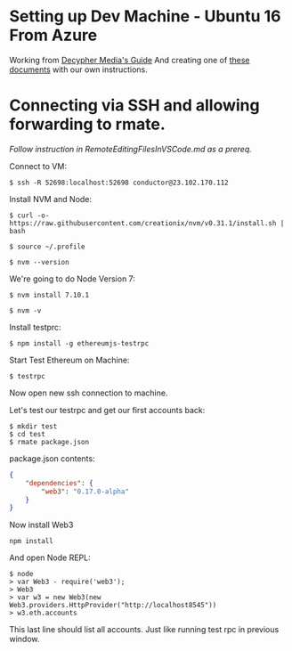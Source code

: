 # Setting up Dev Machine - Ubuntu 16 From Azure

Working from [Decypher Media's Guide](https://www.youtube.com/watch?v=rmtsh7Q7sbE&t=393s)
And creating one of [these documents](https://gist.github.com/AlwaysBCoding/9ce09281e5e097ce8ab7add2602c2fc7) with our own instructions. 


# Connecting via SSH and allowing forwarding to rmate. 

*Follow instruction in RemoteEditingFilesInVSCode.md as a prereq.*

Connect to VM: 

`$ ssh -R 52698:localhost:52698 conductor@23.102.170.112` 

Install NVM and Node: 

`$ curl -o- https://raw.githubusercontent.com/creationix/nvm/v0.31.1/install.sh | bash`

`$ source ~/.profile`

`$ nvm --version`

We're going to do Node Version 7: 

`$ nvm install 7.10.1`

`$ nvm -v`

Install testprc: 

`$ npm install -g ethereumjs-testrpc` 

Start Test Ethereum on Machine: 

`$ testrpc`

Now open new ssh connection to machine. 

Let's test our testrpc and get our first accounts back: 

```
$ mkdir test
$ cd test 
$ rmate package.json
```

package.json contents: 
```json
{
    "dependencies": {
        "web3": "0.17.0-alpha"
    }
}
```

Now install Web3 

`npm install`

And open Node REPL: 

```
$ node 
> var Web3 - require('web3'); 
> Web3
> var w3 = new Web3(new Web3.providers.HttpProvider("http://localhost8545"))
> w3.eth.accounts
```

This last line should list all accounts. Just like running test rpc in previous window. 


